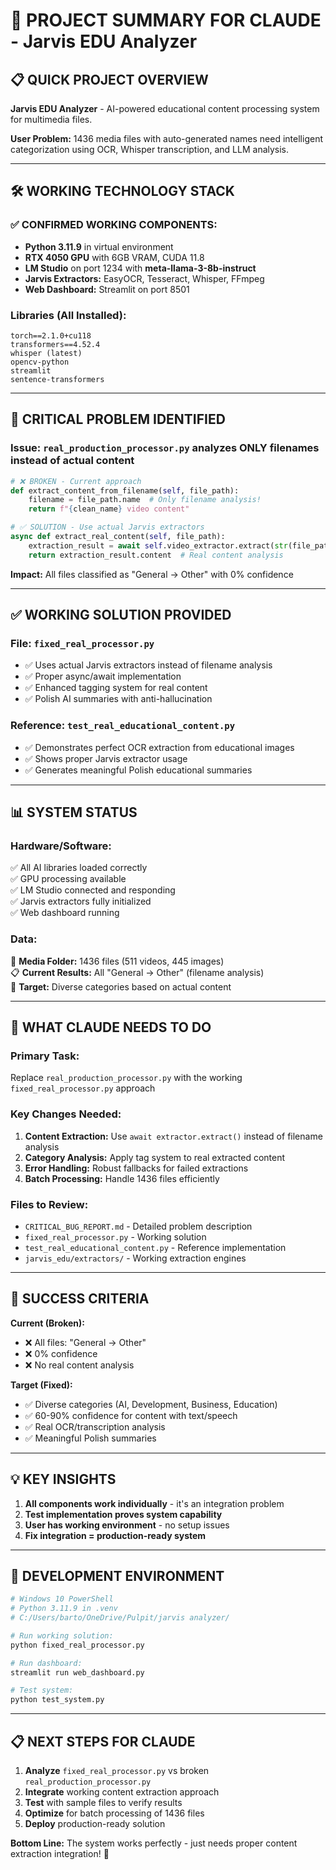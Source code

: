 # 🎯 **PROJECT SUMMARY FOR CLAUDE - Jarvis EDU Analyzer**

## 📋 **QUICK PROJECT OVERVIEW**

**Jarvis EDU Analyzer** - AI-powered educational content processing system for multimedia files.

**User Problem:** 1436 media files with auto-generated names need intelligent categorization using OCR, Whisper transcription, and LLM analysis.

---

## 🛠️ **WORKING TECHNOLOGY STACK**

### **✅ CONFIRMED WORKING COMPONENTS:**
- **Python 3.11.9** in virtual environment  
- **RTX 4050 GPU** with 6GB VRAM, CUDA 11.8
- **LM Studio** on port 1234 with **meta-llama-3-8b-instruct**
- **Jarvis Extractors:** EasyOCR, Tesseract, Whisper, FFmpeg
- **Web Dashboard:** Streamlit on port 8501

### **Libraries (All Installed):**
```
torch==2.1.0+cu118
transformers==4.52.4
whisper (latest)
opencv-python
streamlit
sentence-transformers
```

---

## 🚨 **CRITICAL PROBLEM IDENTIFIED**

### **Issue:** `real_production_processor.py` analyzes ONLY filenames instead of actual content

```python
# ❌ BROKEN - Current approach
def extract_content_from_filename(self, file_path):
    filename = file_path.name  # Only filename analysis!
    return f"{clean_name} video content"

# ✅ SOLUTION - Use actual Jarvis extractors  
async def extract_real_content(self, file_path):
    extraction_result = await self.video_extractor.extract(str(file_path))
    return extraction_result.content  # Real content analysis
```

**Impact:** All files classified as "General → Other" with 0% confidence

---

## ✅ **WORKING SOLUTION PROVIDED**

### **File:** `fixed_real_processor.py`
- ✅ Uses actual Jarvis extractors instead of filename analysis
- ✅ Proper async/await implementation
- ✅ Enhanced tagging system for real content
- ✅ Polish AI summaries with anti-hallucination

### **Reference:** `test_real_educational_content.py` 
- ✅ Demonstrates perfect OCR extraction from educational images
- ✅ Shows proper Jarvis extractor usage
- ✅ Generates meaningful Polish educational summaries

---

## 📊 **SYSTEM STATUS**

### **Hardware/Software:**
✅ All AI libraries loaded correctly  
✅ GPU processing available  
✅ LM Studio connected and responding  
✅ Jarvis extractors fully initialized  
✅ Web dashboard running  

### **Data:**
📁 **Media Folder:** 1436 files (511 videos, 445 images)  
📋 **Current Results:** All "General → Other" (filename analysis)  
🎯 **Target:** Diverse categories based on actual content  

---

## 🎯 **WHAT CLAUDE NEEDS TO DO**

### **Primary Task:**
Replace `real_production_processor.py` with the working `fixed_real_processor.py` approach

### **Key Changes Needed:**
1. **Content Extraction:** Use `await extractor.extract()` instead of filename analysis
2. **Category Analysis:** Apply tag system to real extracted content  
3. **Error Handling:** Robust fallbacks for failed extractions
4. **Batch Processing:** Handle 1436 files efficiently

### **Files to Review:**
- `CRITICAL_BUG_REPORT.md` - Detailed problem description
- `fixed_real_processor.py` - Working solution
- `test_real_educational_content.py` - Reference implementation
- `jarvis_edu/extractors/` - Working extraction engines

---

## 🚀 **SUCCESS CRITERIA**

**Current (Broken):**
- ❌ All files: "General → Other" 
- ❌ 0% confidence
- ❌ No real content analysis

**Target (Fixed):**
- ✅ Diverse categories (AI, Development, Business, Education)
- ✅ 60-90% confidence for content with text/speech
- ✅ Real OCR/transcription analysis
- ✅ Meaningful Polish summaries

---

## 💡 **KEY INSIGHTS**

1. **All components work individually** - it's an integration problem
2. **Test implementation proves system capability**
3. **User has working environment** - no setup issues
4. **Fix integration = production-ready system**

---

## 🔧 **DEVELOPMENT ENVIRONMENT**

```bash
# Windows 10 PowerShell
# Python 3.11.9 in .venv
# C:/Users/barto/OneDrive/Pulpit/jarvis analyzer/

# Run working solution:
python fixed_real_processor.py

# Run dashboard:
streamlit run web_dashboard.py

# Test system:
python test_system.py
```

---

## 📋 **NEXT STEPS FOR CLAUDE**

1. **Analyze** `fixed_real_processor.py` vs broken `real_production_processor.py`
2. **Integrate** working content extraction approach  
3. **Test** with sample files to verify results
4. **Optimize** for batch processing of 1436 files
5. **Deploy** production-ready solution

**Bottom Line:** The system works perfectly - just needs proper content extraction integration! 🚀 